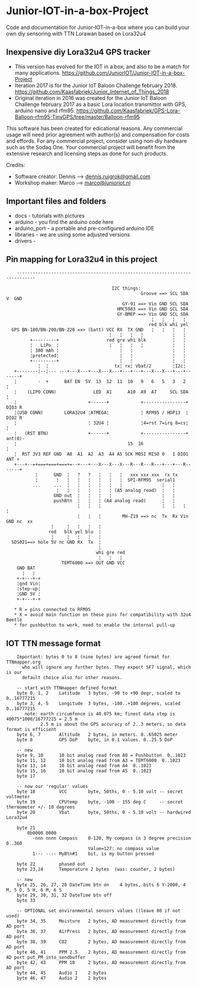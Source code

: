 # Junior-IOT-in-a-box-Project
Code and documentation for Junior-IOT-in-a-box where you can build your own diy sensoring with TTN Lorawan based on Lora32u4

## Inexpensive diy Lora32u4 GPS tracker
- This version has evolved for the IOT in a box, and also to be a match for many applications. https://github.com/JuniorIOT/Junior-IOT-in-a-box-Project
- Iteration 2017 is for the Junior IoT Baloon Challenge february 2018. https://github.com/Kaasfabriek/Junior_Internet_of_Things_2018
- Original iteration in 2016 was created for the Junior IoT Baloon Challenge february 2017 as a basic Lora location transmittor with GPS, arduino nano and rfm95. https://github.com/Kaasfabriek/GPS-Lora-Balloon-rfm95-TinyGPS/tree/master/Balloon-rfm95

This software has been created for edicational reasons. Any commercial usage will need prior agreement with author(s) and compensation for costs and effords.
For any commercial project, consider using non-diy hardware such as the Sodaq One. Your commercial project will benefit from the extensive research and licensing steps as done for such products.

Credits:
- Software creator: Dennis --> dennis.ruigrok@gmail.com
- Workshop maker: Marco --> marco@junioriot.nl

## Important files and folders
- docs - tutorials with pictures
- arduino - you find the arduino code here
- arduino_port - a portable and pre-configured arduino IDE
- libraries - we are using some adjusted versions
- drivers -


## Pin mapping for Lora32u4 in this project
```
    -----------------------------------------------------------------------------

                                        I2C things:
                                                   Groove ==> SCL SDA  V  GND
                                            GY-91 ==> Vin GND SCL SDA
                                          HMC5983 ==> Vin GND SCL SDA
                                          GY-BMEP ==> Vin GND SCL SDA
                                                       ¦   ¦   ¦   ¦
                                                      red blk whi yel
  GPS BN-180/BN-200/BN-220 ==> (batt) VCC RX  TX GND   ¦   ¦   ¦   ¦
                                       ¦   ¦   ¦   ¦           ¦   ¦
         +---------+                  red gre whi blk          ¦   ¦
         ¦   LiPo  ¦                   ¦   ¦   ¦   ¦           ¦   ¦
         ¦ 380 mAh ¦                       ¦   ¦               ¦   ¦
         ¦protected¦                       ¦   ¦               ¦   ¦
         +---------+                       ¦   ¦               ¦   ¦
            ¦  ¦                         tx¦ rx¦ Vbat/2        ¦I2c¦        
   +--------¦--¦--- ---+---X---+---X---X---+---+---+---X---X---+---+-------+
   ¦        -  +      BAT EN  5V  13  12  11  10   9   6   5   3   2       ¦
   ¦    (LIPO CONN)              LED  A1      A10  A9  A7     SCL SDA      ¦
   ¦                           +------+            +----------------+ DIO3 R
   ¦(USB CONN)        LORA32U4 ¦ATMEGA¦            ¦ RFM95 / HDP13  ¦ DIO2 R
   ¦                           ¦ 32U4 ¦            ¦4=rst 7=irq 8=cs¦      ¦
   ¦   (RST BTN)               +------+            +----------------+ ant(0)-
   ¦                                          15  16                       ¦
   ¦  RST 3V3 REF GND  A0  A1  A2  A3  A4 A5 SCK MOSI MISO 0   1 DIO1  ANT +
   +---+--=+===+===+===+=--+---+---X---X---X---R---R---R---+---+---R-------+
           ¦      GND  ¦   ?   ?   ¦   ¦   ¦   xxx xxx xxx  rx tx       
           ¦       ¦   ¦   ¦   ¦   ¦   ¦   ¦  SPI-RFM95  serial1      
          ...     ...  ¦   ¦   ¦   ¦   ¦   ¦               ¦   ¦
                   ¦   ¦   ¦   ¦   ¦   ¦ (A5 analog read)  ¦   ¦
                  GND out  ¦   ¦   ¦   ¦                   ¦   ¦
                  pushBtn  ¦   ¦   ¦ (A4 analog read)      ¦   ¦
                           ¦   ¦   ¦                       ¦   ¦   ¦   ¦
                           ¦   ¦   ¦        MH-Z19 ==> nc  Tx  Rx Vin GND nc  xx
                 ¦     ¦   ¦   ¦   ¦                       
                red   blk yel blu  ¦                       
                 ¦     ¦   ¦   ¦   ¦                       
  SDS021==> hole 5V nc GND Rx  Tx  ¦                       
                                   ¦                       
                                  whi gre red                      
                                   ¦   ¦   ¦                       
                     TEMT6000 ==> OUT GND VCC                                          
    GND BAT  
      ¦   ¦
    +-+---+-+
    ¦gnd Vin¦
    ¦step-up¦
    ¦GND 5V ¦
    +-+---+-+

   * R = pins connected to RFM95
   * X = avoid main function on these pins for compatibility with 32u4 Beetle
   * for pushbutton to work, need to enable the internal pull-up
```
## IOT TTN message format
```
    Important: bytes 0 to 8 (nine bytes) are agreed format for TTNmapper.org
      who will ignore any further bytes. They expect SF7 signal, which is our
      default choice also for other reasons.

    -- start with TTNmapper defined format
    byte 0, 1, 2    Latitude   3 bytes, -90 to +90 degr, scaled to 0..16777215
    byte 3, 4, 5    Longitude  3 bytes, -180..+180 degrees, scaled 0..16777215
       note: earth circumfence is 40.075 km; finest data step is 40075*1000/16777215 = 2.5 m
             2.5 m is about the GPS accuracy of 2..3 meters, so data format is efficient
    byte 6, 7       Altitude   2 bytes, in meters. 0..65025 meter
    byte 8          GPS DoP    byte, in 0.1 values. 0..25.5 DoP

    -- new
    byte 9, 10      10 bit analog read from A0 = Pushbutton  0..1023
	byte 11, 12     10 bit analog read from A3 = TEMT6000  0..1023
    byte 13, 14     10 bit analog read from A4  0..1023
    byte 15, 16     10 bit analog read from A5  0..1023
    byte 17            

    -- now our 'regular' values
    byte 18         VCC        byte, 50ths, 0 - 5.10 volt -- secret voltmeter
    byte 19         CPUtemp    byte, -100 - 155 deg C     -- secret thermometer +/- 10 degrees
    byte 20         Vbat       byte, 50ths, 0 - 5.10 volt -- hardwired Lora32u4

    byte 21         
        0b0000 0000            
          -nnn nnnn Compass    0-120, My compass in 3 degree precision 0..360
                               Value=127: no compass value
          1--- ---- MyBtn#1    bit, is my button pressed

    byte 22         phased out
    byte 23,24      Temperature 2 bytes  (was: counter, 2 bytes)

    -- new
    byte 25, 26, 27, 28 DateTime btn on    4 bytes, bits 6 Y-2000, 4 M, 5 D, 5 H, 6 M, 6 S
    byte 29, 30, 31, 32 DateTime btn off
    byte 33         

    -- OPTIONAL set environmental sensors values ((leave 00 if not used)
    byte 34, 35     Moisture   2 bytes, AD measurement directly from AD port
    byte 36, 37     AirPress   2 bytes, AD measurement directly from AD port
    byte 38, 39     CO2        2 bytes, AD measurement directly from AD port
    byte 40, 41     PPM 2.5    2 bytes, AD measurement directly from AD port put_PM_into_sendbuffer
    byte 42, 43     PPM 10     2 bytes, AD measurement directly from AD port
    byte 44, 45     Audio 1    2 bytes
    byte 46, 47     Audio 2    2 bytes

```
